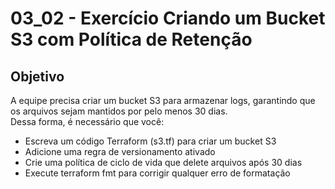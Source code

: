 # 03_02 - Exercício Criando um Bucket S3 com Política de Retenção

## Objetivo
A equipe precisa criar um bucket S3 para armazenar logs, garantindo que os arquivos sejam mantidos por pelo menos 30 dias.  
Dessa forma, é necessário que você:  

- Escreva um código Terraform (s3.tf) para criar um bucket S3  
- Adicione uma regra de versionamento ativado  
- Crie uma política de ciclo de vida que delete arquivos após 30 dias  
- Execute terraform fmt para corrigir qualquer erro de formatação  
